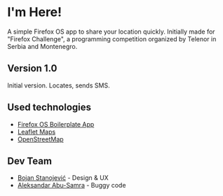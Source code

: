 # I'm Here!

A simple Firefox OS app to share your location quickly. Initially made for "Firefox Challenge", a programming competition organized by Telenor in Serbia and Montenegro.

## Version 1.0

Initial version. Locates, sends SMS.

## Used technologies

* [Firefox OS Boilerplate App](https://github.com/robnyman/Firefox-OS-Boilerplate-App)
* [Leaflet Maps](http://leafletjs.com/)
* [OpenStreetMap](http://www.openstreetmap.org/)

## Dev Team
* [Bojan Stanojević](https://plus.google.com/107923496609854257889) - Design & UX
* [Aleksandar Abu-Samra](http://aleksandar.abu-samra.com) - Buggy code
